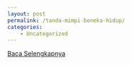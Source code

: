 ```yaml
---
layout: post
permalink: /tanda-mimpi-boneka-hidup/
categories:
    - Uncategorized
---
```


[Baca Selengkapnya](/02)